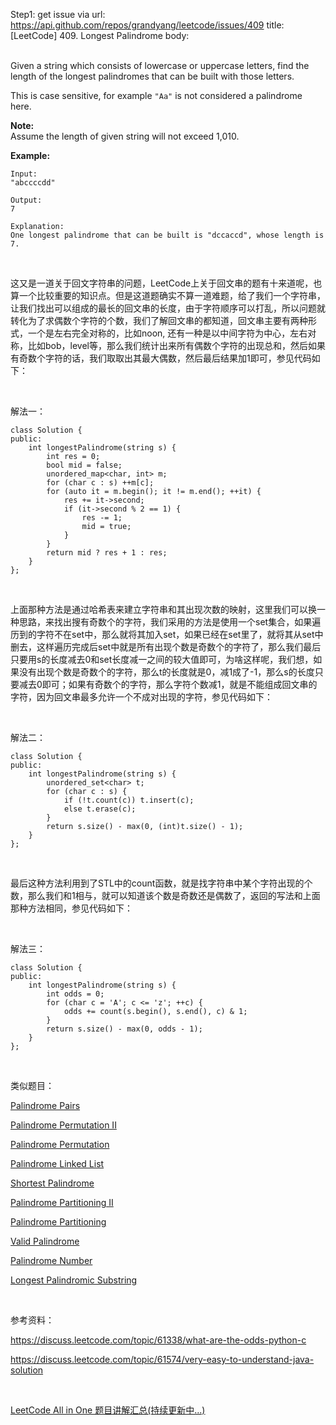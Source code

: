 Step1: get issue via url: https://api.github.com/repos/grandyang/leetcode/issues/409 
 title:[LeetCode] 409. Longest Palindrome 
 body:  
  

Given a string which consists of lowercase or uppercase letters, find the length of the longest palindromes that can be built with those letters.

This is case sensitive, for example `"Aa"` is not considered a palindrome here.

**Note:**  
Assume the length of given string will not exceed 1,010. 

**Example:**
    
    
    Input:
    "abccccdd"
    
    Output:
    7
    
    Explanation:
    One longest palindrome that can be built is "dccaccd", whose length is 7.
    

 

这又是一道关于回文字符串的问题，LeetCode上关于回文串的题有十来道呢，也算一个比较重要的知识点。但是这道题确实不算一道难题，给了我们一个字符串，让我们找出可以组成的最长的回文串的长度，由于字符顺序可以打乱，所以问题就转化为了求偶数个字符的个数，我们了解回文串的都知道，回文串主要有两种形式，一个是左右完全对称的，比如noon, 还有一种是以中间字符为中心，左右对称，比如bob，level等，那么我们统计出来所有偶数个字符的出现总和，然后如果有奇数个字符的话，我们取取出其最大偶数，然后最后结果加1即可，参见代码如下：

 

解法一：
    
    
    class Solution {
    public:
        int longestPalindrome(string s) {
            int res = 0;
            bool mid = false;
            unordered_map<char, int> m;
            for (char c : s) ++m[c];
            for (auto it = m.begin(); it != m.end(); ++it) {
                res += it->second;
                if (it->second % 2 == 1) {
                    res -= 1;
                    mid = true;
                } 
            }
            return mid ? res + 1 : res;
        }
    };

 

上面那种方法是通过哈希表来建立字符串和其出现次数的映射，这里我们可以换一种思路，来找出搜有奇数个的字符，我们采用的方法是使用一个set集合，如果遍历到的字符不在set中，那么就将其加入set，如果已经在set里了，就将其从set中删去，这样遍历完成后set中就是所有出现个数是奇数个的字符了，那么我们最后只要用s的长度减去0和set长度减一之间的较大值即可，为啥这样呢，我们想，如果没有出现个数是奇数个的字符，那么t的长度就是0，减1成了-1，那么s的长度只要减去0即可；如果有奇数个的字符，那么字符个数减1，就是不能组成回文串的字符，因为回文串最多允许一个不成对出现的字符，参见代码如下：

 

解法二：
    
    
    class Solution {
    public:
        int longestPalindrome(string s) {
            unordered_set<char> t;
            for (char c : s) {
                if (!t.count(c)) t.insert(c);
                else t.erase(c);
            }
            return s.size() - max(0, (int)t.size() - 1);
        }
    };

 

最后这种方法利用到了STL中的count函数，就是找字符串中某个字符出现的个数，那么我们和1相与，就可以知道该个数是奇数还是偶数了，返回的写法和上面那种方法相同，参见代码如下：

 

解法三：
    
    
    class Solution {
    public:
        int longestPalindrome(string s) {
            int odds = 0;
            for (char c = 'A'; c <= 'z'; ++c) {
                odds += count(s.begin(), s.end(), c) & 1;
            }
            return s.size() - max(0, odds - 1);
        }
    };

 

类似题目：

[Palindrome Pairs](http://www.cnblogs.com/grandyang/p/5272039.html)

[Palindrome Permutation II](http://www.cnblogs.com/grandyang/p/5315227.html)

[Palindrome Permutation](http://www.cnblogs.com/grandyang/p/5223238.html)

[Palindrome Linked List](http://www.cnblogs.com/grandyang/p/4635425.html)

[Shortest Palindrome](http://www.cnblogs.com/grandyang/p/4523624.html)

[Palindrome Partitioning II](http://www.cnblogs.com/grandyang/p/4271456.html)

[Palindrome Partitioning](http://www.cnblogs.com/grandyang/p/4270008.html)

[Valid Palindrome](http://www.cnblogs.com/grandyang/p/4030114.html)

[Palindrome Number](http://www.cnblogs.com/grandyang/p/4125510.html)

[Longest Palindromic Substring](http://www.cnblogs.com/grandyang/p/4464476.html)

 

参考资料：

<https://discuss.leetcode.com/topic/61338/what-are-the-odds-python-c>

<https://discuss.leetcode.com/topic/61574/very-easy-to-understand-java-solution>

 

[LeetCode All in One 题目讲解汇总(持续更新中...)](http://www.cnblogs.com/grandyang/p/4606334.html)

